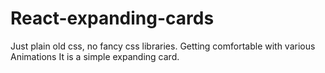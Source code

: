 # React-expanding-cards
Just plain old css, no fancy css libraries. Getting comfortable with various Animations
It is a simple expanding card.
